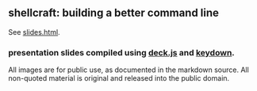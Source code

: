 ## shellcraft: building a better command line


See [slides.html](https://github.com/erichs/presentation-shellcraft/blob/master/slides.html).

###  presentation slides compiled using [deck.js](https://github.com/imakewebthings/deck.js) and [keydown](https://github.com/infews/keydown).

All images are for public use, as documented in the markdown source.  All non-quoted material is original and released into the public domain.
